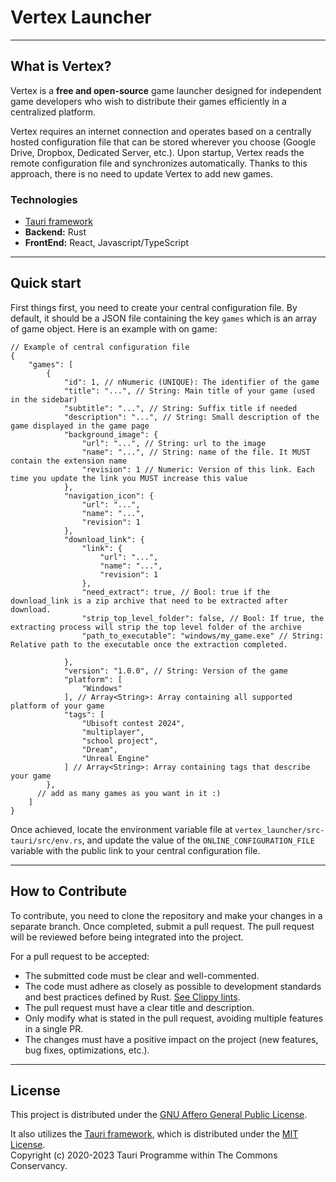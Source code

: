 # Vertex Launcher

___
## What is Vertex?

Vertex is a **free and open-source** game launcher designed for independent game developers who wish to distribute their 
games efficiently in a centralized platform.

Vertex requires an internet connection and operates based on a centrally hosted configuration file that can be stored
wherever you choose (Google Drive, Dropbox, Dedicated Server, etc.). Upon startup, Vertex reads the remote configuration 
file and synchronizes automatically. Thanks to this approach, there is no need to update Vertex to add new games.

### Technologies

- [Tauri framework](https://github.com/tauri-apps/tauri)
- **Backend:** Rust
- **FrontEnd:** React, Javascript/TypeScript

___

## Quick start

First things first, you need to create your central configuration file. By default, it should be a JSON file containing 
the key `games` which is an array of game object. Here is an example with on game:

````json5
// Example of central configuration file
{
    "games": [
        {
            "id": 1, // nNumeric (UNIQUE): The identifier of the game
            "title": "...", // String: Main title of your game (used in the sidebar)
            "subtitle": "...", // String: Suffix title if needed
            "description": "...", // String: Small description of the game displayed in the game page
            "background_image": {
                "url": "...", // String: url to the image 
                "name": "...", // String: name of the file. It MUST contain the extension name
                "revision": 1 // Numeric: Version of this link. Each time you update the link you MUST increase this value
            },
            "navigation_icon": {
                "url": "...",
                "name": "...",
                "revision": 1
            },
            "download_link": {
                "link": {
                    "url": "...",
                    "name": "...",
                    "revision": 1
                },
                "need_extract": true, // Bool: true if the download_link is a zip archive that need to be extracted after download.
                "strip_top_level_folder": false, // Bool: If true, the extracting process will strip the top level folder of the archive
                "path_to_executable": "windows/my_game.exe" // String: Relative path to the executable once the extraction completed.
                
            },
            "version": "1.0.0", // String: Version of the game
            "platform": [
                "Windows"
            ], // Array<String>: Array containing all supported platform of your game
            "tags": [
                "Ubisoft contest 2024",
                "multiplayer",
                "school project",
                "Dream",
                "Unreal Engine"
            ] // Array<String>: Array containing tags that describe your game
        },
      // add as many games as you want in it :)
    ]
}
````

Once achieved, locate the environment variable file at `vertex_launcher/src-tauri/src/env.rs`, 
and update the value of the `ONLINE_CONFIGURATION_FILE` variable with the public link to your central configuration file.

___

## How to Contribute

To contribute, you need to clone the repository and make your changes in a separate branch. Once completed, submit a pull request. The pull request will be reviewed before being integrated into the project.

For a pull request to be accepted:
- The submitted code must be clear and well-commented.
- The code must adhere as closely as possible to development standards and best practices defined by Rust. [See Clippy lints](https://rust-lang.github.io/rust-clippy/master/index.html).
- The pull request must have a clear title and description.
- Only modify what is stated in the pull request, avoiding multiple features in a single PR.
- The changes must have a positive impact on the project (new features, bug fixes, optimizations, etc.).



___

## License
This project is distributed under the [GNU Affero General Public License](LICENSE). 

It also utilizes the [Tauri framework](https://github.com/tauri-apps/tauri), which is distributed under the [MIT License](LICENSE_Tauri).  
Copyright (c) 2020-2023 Tauri Programme within The Commons Conservancy.
